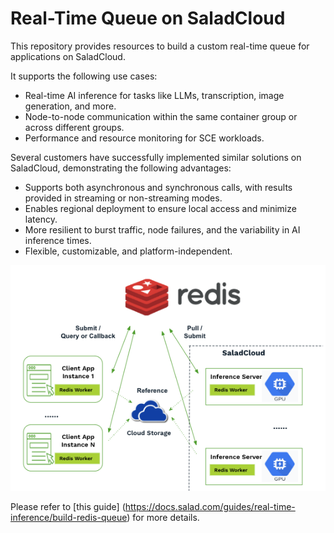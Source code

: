 # Real-Time Queue on SaladCloud

This repository provides resources to build a custom real-time queue for applications on SaladCloud.

It supports the following use cases:

- Real-time AI inference for tasks like LLMs, transcription, image generation, and more.
- Node-to-node communication within the same container group or across different groups.
- Performance and resource monitoring for SCE workloads.

Several customers have successfully implemented similar solutions on SaladCloud, demonstrating the following advantages:

- Supports both asynchronous and synchronous calls, with results provided in streaming or non-streaming modes.
- Enables regional deployment to ensure local access and minimize latency.
- More resilient to burst traffic, node failures, and the variability in AI inference times.
- Flexible, customizable, and platform-independent.

![overview](overview.png)

Please refer to [this guide] (https://docs.salad.com/guides/real-time-inference/build-redis-queue) for more details.
